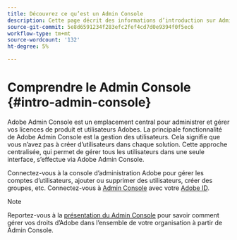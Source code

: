 ```yaml
---
title: Découvrez ce qu’est un Admin Console
description: Cette page décrit des informations d’introduction sur Admin Console.
source-git-commit: 5e8d6591234f283efc2fef4cd7d0e9394f0f5ec6
workflow-type: tm+mt
source-wordcount: '132'
ht-degree: 5%

---
```



# Comprendre le Admin Console {#intro-admin-console}

Adobe Admin Console est un emplacement central pour administrer et gérer vos licences de produit et utilisateurs Adobes. La principale fonctionnalité de Adobe Admin Console est la gestion des utilisateurs. Cela signifie que vous n’avez pas à créer d’utilisateurs dans chaque solution. Cette approche centralisée, qui permet de gérer tous les utilisateurs dans une seule interface, s’effectue via Adobe Admin Console.

Connectez-vous à la console d’administration Adobe pour gérer les comptes d’utilisateurs, ajouter ou supprimer des utilisateurs, créer des groupes, etc. Connectez-vous à [Admin Console](https://adminconsole.adobe.com) avec votre [Adobe ID](/help/onboarding/learn-concepts/adobe-id.md).

>[!NOTE]
>Reportez-vous à la [présentation du Admin Console](https://helpx.adobe.com/fr/enterprise/using/admin-console.html) pour savoir comment gérer vos droits d’Adobe dans l’ensemble de votre organisation à partir de Admin Console.